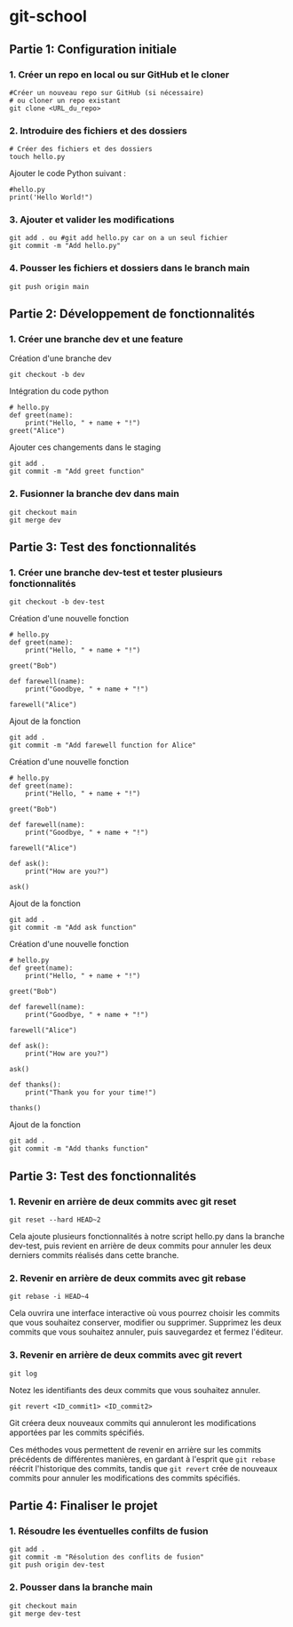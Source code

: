 # git-school


## Partie 1: Configuration initiale
### 1. Créer un repo en local ou sur GitHub et le cloner
```
#Créer un nouveau repo sur GitHub (si nécessaire)
# ou cloner un repo existant
git clone <URL_du_repo>
```
### 2. Introduire des fichiers et des dossiers
```
# Créer des fichiers et des dossiers
touch hello.py
```
Ajouter le code Python suivant : 
```
#hello.py
print('Hello World!")
```

### 3. Ajouter et valider les modifications
```
git add . ou #git add hello.py car on a un seul fichier
git commit -m "Add hello.py"
```
### 4. Pousser les fichiers et dossiers dans le branch main
```
git push origin main
```

## Partie 2: Développement de fonctionnalités
### 1. Créer une branche dev et une feature
Création d'une branche dev
```
git checkout -b dev
```
Intégration du code python
```
# hello.py
def greet(name):
    print("Hello, " + name + "!")
greet("Alice")
```
Ajouter ces changements dans le staging
```
git add .
git commit -m "Add greet function"
```

### 2. Fusionner la branche dev dans main

```
git checkout main
git merge dev
```

## Partie 3: Test des fonctionnalités
### 1. Créer une branche dev-test et tester plusieurs fonctionnalités

```
git checkout -b dev-test
```

Création d'une nouvelle fonction
```
# hello.py
def greet(name):
    print("Hello, " + name + "!")

greet("Bob")

def farewell(name):
    print("Goodbye, " + name + "!")

farewell("Alice")
```
Ajout de la fonction 
```
git add .
git commit -m "Add farewell function for Alice"
```
Création d'une nouvelle fonction
```
# hello.py
def greet(name):
    print("Hello, " + name + "!")

greet("Bob")

def farewell(name):
    print("Goodbye, " + name + "!")

farewell("Alice")

def ask():
    print("How are you?")

ask()
```
Ajout de la fonction
```
git add .
git commit -m "Add ask function"
```
Création d'une nouvelle fonction
```
# hello.py
def greet(name):
    print("Hello, " + name + "!")

greet("Bob")

def farewell(name):
    print("Goodbye, " + name + "!")

farewell("Alice")

def ask():
    print("How are you?")

ask()

def thanks():
    print("Thank you for your time!")

thanks()
```
Ajout de la fonction
```
git add .
git commit -m "Add thanks function"
```
## Partie 3: Test des fonctionnalités
### 1. Revenir en arrière de deux commits avec git reset

```
git reset --hard HEAD~2
```

Cela ajoute plusieurs fonctionnalités à notre script hello.py dans la branche dev-test, puis revient en arrière de deux commits pour annuler les deux derniers commits réalisés dans cette branche.

### 2. Revenir en arrière de deux commits avec git rebase
```
git rebase -i HEAD~4
```
Cela ouvrira une interface interactive où vous pourrez choisir les commits que vous souhaitez conserver, modifier ou supprimer. Supprimez les deux commits que vous souhaitez annuler, puis sauvegardez et fermez l'éditeur.

### 3. Revenir en arrière de deux commits avec git revert

```
git log
```
Notez les identifiants des deux commits que vous souhaitez annuler.

```
git revert <ID_commit1> <ID_commit2>
```
Git créera deux nouveaux commits qui annuleront les modifications apportées par les commits spécifiés.

Ces méthodes vous permettent de revenir en arrière sur les commits précédents de différentes manières, en gardant à l'esprit que `git rebase` réécrit l'historique des commits, tandis que `git revert` crée de nouveaux commits pour annuler les modifications des commits spécifiés.

## Partie 4: Finaliser le projet
### 1. Résoudre les éventuelles confilts de fusion 
```
git add .
git commit -m "Résolution des conflits de fusion"
git push origin dev-test
```
### 2. Pousser dans la branche main 
```
git checkout main
git merge dev-test
```
